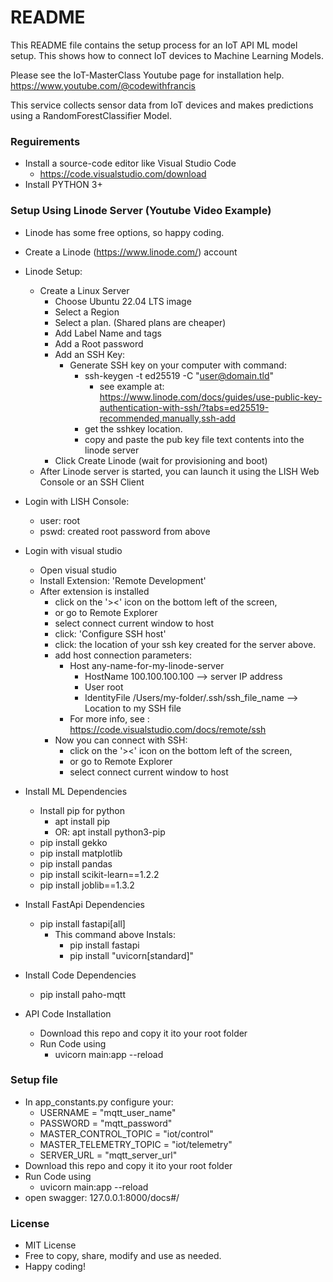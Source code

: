 # README #

This README file contains the setup process for an IoT API ML model setup.
This shows how to connect IoT devices to Machine Learning Models.

Please see the IoT-MasterClass Youtube page for installation help.
https://www.youtube.com/@codewithfrancis

This service collects sensor data from IoT devices and makes predictions using a RandomForestClassifier Model.

### Reguirements

* Install a source-code editor like Visual Studio Code
  * https://code.visualstudio.com/download
* Install PYTHON 3+

### Setup Using Linode Server (Youtube Video Example)
* Linode has some free options, so happy coding.
* Create a Linode (https://www.linode.com/) account
* Linode Setup:
  * Create a Linux Server
    * Choose Ubuntu 22.04 LTS image
    * Select a Region
    * Select a plan. (Shared plans are cheaper)
    * Add Label Name and tags
    * Add a Root password
    * Add an SSH Key:
      * Generate SSH key on your computer with command: 
        * ssh-keygen -t ed25519 -C "user@domain.tld"
          * see example at: https://www.linode.com/docs/guides/use-public-key-authentication-with-ssh/?tabs=ed25519-recommended,manually,ssh-add
        * get the sshkey location.
        * copy and paste the pub key file text contents into the linode server
    * Click Create Linode (wait for provisioning and boot)
  * After Linode server is started, you can launch it using the LISH Web Console or an SSH Client
  
* Login with LISH Console:
  * user: root
  * pswd: created root password from above
  
* Login with visual studio
  * Open visual studio
  * Install Extension: 'Remote Development'
  * After extension is installed 
    * click on the '><' icon on the bottom left of the screen,
    * or go to Remote Explorer
    * select connect current window to host
    * click: 'Configure SSH host'
    * click: the location of your ssh key created for the server above.
    * add host connection parameters:
      * Host any-name-for-my-linode-server
	    * HostName 100.100.100.100 --> server IP address
	    * User root
	    * IdentityFile /Users/my-folder/.ssh/ssh_file_name --> Location to my SSH file
      * For more info, see : https://code.visualstudio.com/docs/remote/ssh
    * Now you can connect with SSH:
      * click on the '><' icon on the bottom left of the screen,
      * or go to Remote Explorer
      * select connect current window to host
    
  
* Install ML Dependencies
  * Install pip for python
    * apt install pip
    * OR: apt install python3-pip
  * pip install gekko
  * pip install matplotlib
  * pip install pandas
  * pip install scikit-learn==1.2.2
  * pip install joblib==1.3.2

* Install FastApi Dependencies
  * pip install fastapi[all]
    * This command above Instals:
      * pip install fastapi
      * pip install "uvicorn[standard]"
      
* Install Code Dependencies
  * pip install paho-mqtt
  
* API Code Installation
  * Download this repo and copy it ito your root folder
  * Run Code using
    * uvicorn main:app --reload



### Setup file
* In app_constants.py configure your:
  * USERNAME = "mqtt_user_name"
  * PASSWORD = "mqtt_password"
  * MASTER_CONTROL_TOPIC = "iot/control"
  * MASTER_TELEMETRY_TOPIC = "iot/telemetry"
  * SERVER_URL = "mqtt_server_url"
* Download this repo and copy it ito your root folder
* Run Code using
  * uvicorn main:app --reload
* open swagger: 127.0.0.1:8000/docs#/


### License

* MIT License
* Free to copy, share, modify and use as needed.
* Happy coding!
